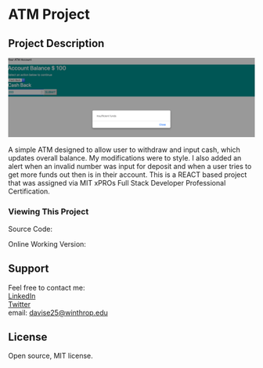 # ATM Project


## Project Description

<img src="Screen Shot 2021-06-08 at 8.19.43 PM.png">

<p> A simple ATM designed to allow user to withdraw and input cash, which updates overall balance. My modifications were to style. I also added an alert when an invalid number was input for deposit and when a user tries to get more funds out then is in their account. This is a REACT based project that was assigned via MIT xPROs Full Stack Developer Professional Certification.  </p>

<h3> Viewing This Project </h3>
  <p> Source Code: </p>
  <p> Online Working Version: </p>

## Support
Feel free to contact me: <br>
<a href="https://www.linkedin.com/in/erin-davis-7188211a5/">LinkedIn</a><br>
<a href="https://twitter.com/ErinDav25425908">Twitter</a><br>
email: davise25@winthrop.edu 

## License 
Open source, MIT license.
